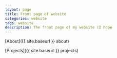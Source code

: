 ```yaml
---
layout: page
title: Front page of website
categories: website
tags: website
description: The front page of my website (I hope
---
```


[About]({{ site.baseurl }} about)


[Projects]({{ site.baseurl }} projects)
